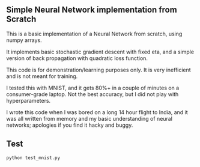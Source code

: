 Simple Neural Network implementation from Scratch
-------------------------------------------------

This is a basic implementation of a Neural Network from scratch, using numpy arrays. 

It implements basic stochastic gradient descent with fixed eta, and a simple version of back propagation with quadratic loss function. 

This code is for demonstration/learning purposes only. It is very inefficient and is not meant for training.

I tested this with MNIST, and it gets 80%+ in a couple of minutes on a consumer-grade laptop. Not the best accuracy, but I did not play with hyperparameters.

I wrote this code when I was bored on a long 14 hour flight to India, and it was all written from memory and my basic understanding of neural networks; apologies if you find it hacky and buggy. 


Test
----

``` python
python test_mnist.py
```


